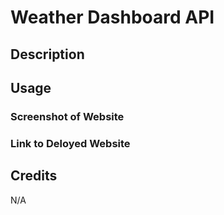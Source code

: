 # Weather Dashboard API

## Description

## Usage

### Screenshot of Website

### Link to Deloyed Website

## Credits
N/A